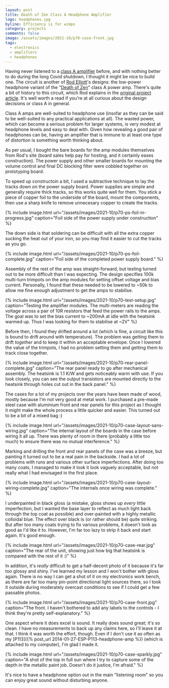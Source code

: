 ```yaml
---
layout: post
title: Death of Zen Class A Headphone Amplifier
logo: headphones.jpg
byline: Efficiency is for wimps
category: projects
comments: false
image: /assets/images/2021-10/p70-case-front.jpg
tags:
  - electronics
  - amplifiers
  - headphones
---
```


Having never listened to a [class A amplifier](https://sound-au.com/articles/amp-classes.htm#classa) before, and with nothing better to do during the long Covid shutdown, I thought it might be nice to build one. The circuit is another of [Rod Elliott](https://sound-au.com/index.html)'s designs: the low-power headphone variant of the "[Death of Zen](https://sound-au.com/project70.htm)" class A power amp. There's quite a bit of history to this circuit, which Rod explains in the [original project article](https://sound-au.com/project36.htm). It's well worth a read if you're at all curious about the design decisions or class A in general.

Class A amps are well-suited to headphone use (insofar as they can be said to be well-suited to any practical applications at all). The wasted power, which can become a serious problem for larger systems, is very modest at headphone levels and easy to deal with. Given how revealing a good pair of headphones can be, having an amplifier that is immune to at least one type of distortion is something worth thinking about.

As per usual, I bought the bare boards for the amp modules themselves from Rod's site (board sales help pay for hosting, and it certainly eases construction). The power supply and other smaller boards for mounting the volume control and final DC blocking filter were cobbled together on prototyping board.

To speed up constructoin a bit, I used a subtractive technique to lay the tracks down on the power supply board. Power supplies are simple and generally require thick tracks, so this works quite well for them. You stick a piece of copper foil to the underside of the board, mount the components, then use a sharp knife to remove unnecesary copper to create the tracks.

{% include image.html url="/assets/images/2021-10/p70-ps-foil-in-progress.jpg" caption="Foil side of the power supply under construction" %}

The down side is that soldering can be difficult with all the extra copper sucking the heat out of your iron, so you may find it easier to cut the tracks as you go.

{% include image.html url="/assets/images/2021-10/p70-ps-foil-complete.jpg" caption="Foil side of the completed power supply board." %}

Assembly of the rest of the amp was straight-forward, but testing turned out to be more difficult than I was expecting. The design specifies 100k multi-turn trimpots on the amp modules for setting offset voltage and bias current. Personally, I found that these needed to be lowered to ~50k to allow me fine enough adjustment to get the amps to stabilise.

{% include image.html url="/assets/images/2021-10/p70-test-setup.jpg" caption="Testing the amplifier modules. The multi-meters are reading the voltage across a pair of 10R resistors that feed the power rails to the amps. The goal was to set the bias current to ~200mA at idle with the heatsink warmed up. Thus I was looking for them to stabilise at ~2V" %}

Before then, I found they drifted around a lot (which is fine, a circuit like this is bound to drift around with temperature). The problem was getting them to drift _together_ and to keep it within an acceptable envelope. Once I lowered the value of the trimpots, I had no problem setting them and getting them to track close together.

{% include image.html url="/assets/images/2021-10/p70-rear-panel-complete.jpg" caption="The rear panel ready to go after mechanical assembly. The heatsink is 1.1 K/W and gets noticeably warm with use. If you look closely, you can see the output transistors are mounted directly to the heatsink through holes cut out in the back panel." %}

The cases for a lot of my projects over the years have been made of wood, mostly because I'm not very good at metal work. I purchased a pre-made steel case with aluminium front and rear panels for this project as I thought it might make the whole process a little quicker and easier. This turned out to be a bit of a mixed bag :)

{% include image.html url="/assets/images/2021-10/p70-case-layout-sans-wiring.jpg" caption="The internal layout of the boards in the case before wiring it all up. There was plenty of room in there (probably a little too much) to ensure there was no mutual interference." %}

Marking and drilling the front and rear panels of the case was a breeze, but painting it turned out to be a real pain in the backside. I had a lot of problems with runs and various other surface imperfections. After doing too many coats, I managed to make it look it look vaguely acceptable, but not really what I had envisaged in the first place.

{% include image.html url="/assets/images/2021-10/p70-case-layout-wiring-complete.jpg" caption="The internals once wiring was complete." %}

I underpainted in black gloss (a mistake, gloss shows up _every_ little imperfection, but I wanted the base layer to reflect as much light back through the top coat as possible) and over-painted with a highly metallic colloidal blue. The effect over black is (or rather should be) quite striking. But after too many coats trying to fix various problems, it doesn't look as good as I'd like it to. However, I'm far too lazy to strip it back and start again. It's good enough.

{% include image.html url="/assets/images/2021-10/p70-case-rear.jpg" caption="The rear of the unit, showing just how big that heatsink is compared with the rest of it :)" %}

In addition, it's _really_ difficult to get a half-decent photo of it because it's far too glossy and shiny. I've learned my lesson and I won't bother with gloss again. There is no way I can get a shot of it on my electronics work bench, as there are far too many pin-point directional light sources there, so I took it outside during moderately overcast conditions to see if I could get a few passable photos.

{% include image.html url="/assets/images/2021-10/p70-case-front.jpg" caption="The front. I haven't bothered to add any labels to the controls - I think they're pretty self-explanatory." %}

One aspect where it does excel is sound. It really does sound great; it's so clean. I have no measurements to back up any claims here, so I'll leave it at that. I think it was worth the effort, though. Even if I don't use it as often as my [P113]({% post_url 2014-01-27-ESP-P113-headphone-amp %}) (which is attached to my computer), I'm glad I made it.

{% include image.html url="/assets/images/2021-10/p70-case-sparkly.jpg" caption="A shot of the top in full sun where I try to capture some of the depth in the metallic paint job. Doesn't do it justice, I'm afraid." %}

It's nice to have a headphone option out in the main "listening room" so you can enjoy great sound without disturbing anyone.

